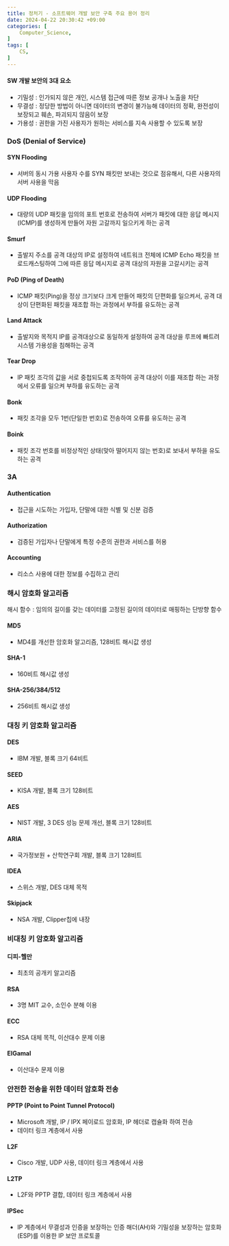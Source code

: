 ```yaml
---
title: 정처기 - 소프트웨어 개발 보안 구축 주요 용어 정리 
date: 2024-04-22 20:30:42 +09:00
categories: [
    Computer_Science,
]
tags: [
    CS,
]
---
```


#### SW 개발 보안의 3대 요소

- 기밀성 : 인가되지 않은 개인, 시스템 접근에 따른 정보 공개나 노출을 차단
- 무결성 : 정당한 방법이 아니면 데이터의 변경이 불가능해 데이터의 정확, 완전성이 보장되고 훼손, 파괴되지 않음이 보장
- 가용성 : 권한을 가진 사용자가 원하는 서비스를 지속 사용할 수 있도록 보장 

### DoS (Denial of Service)


#### SYN Flooding

- 서버의 동시 가용 사용자 수를 SYN 패킷만 보내는 것으로 점유해서, 다른 사용자의 서버 사용을 막음


#### UDP Flooding

- 대량의 UDP 패킷을 임의의 포트 번호로 전송하여 서버가 패킷에 대한 응답 메시지(ICMP)를 생성하게 만들어 자원 고갈까지 일으키게 하는 공격


#### Smurf

- 출발지 주소를 공격 대상의 IP로 설정하여 네트워크 전체에 ICMP Echo 패킷을 브로드캐스팅하여 그에 따른 응답 메시지로 공격 대상의 자원을 고갈시키는 공격


#### PoD (Ping of Death)

- ICMP 패킷(Ping)을 정상 크기보다 크게 만들어 패킷의 단편화를 일으켜서, 공격 대상이 단편화된 패킷을 재조합 하는 과정에서 부하를 유도하는 공격


#### Land Attack

- 출발지와 목적지 IP를 공격대상으로 동일하게 설정하여 공격 대상을 루프에 빠트려 시스템 가용성을 침해하는 공격


#### Tear Drop

- IP 패킷 조각의 값을 서로 중첩되도록 조작하여 공격 대상이 이를 재조합 하는 과정에서 오류를 일으켜 부하를 유도하는 공격


#### Bonk

- 패킷 조각을 모두 1번(단일한 번호)로 전송하여 오류를 유도하는 공격


#### Boink

- 패킷 조각 번호를 비정상적인 상태(맞아 떨어지지 않는 번호)로 보내서 부하을 유도하는 공격


### 3A

#### Authentication

- 접근을 시도하는 가입자, 단말에 대한 식별 및 신분 검증


#### Authorization

- 검증된 가입자나 단말에게 특정 수준의 권한과 서비스를 허용


#### Accounting

- 리소스 사용에 대한 정보를 수집하고 관리



### 해시 암호화 알고리즘

해시 함수 : 임의의 길이를 갖는 데이터를 고정된 길이의 데이터로 매핑하는 단방향 함수

#### MD5
- MD4를 개선한 암호화 알고리즘, 128비트 해시값 생성

#### SHA-1
- 160비트 해시값 생성

#### SHA-256/384/512
- 256비트 해시값 생성


### 대칭 키 암호화 알고리즘

#### DES
- IBM 개발, 블록 크기 64비트

#### SEED
- KISA 개발, 블록 크기 128비트

#### AES
- NIST 개발, 3 DES 성능 문제 개선, 블록 크기 128비트

#### ARIA
- 국가정보원 + 산학연구회 개발, 블록 크기 128비트

#### IDEA
- 스위스 개발, DES 대체 목적

#### Skipjack
- NSA 개발, Clipper칩에 내장


### 비대칭 키 암호화 알고리즘

#### 디피-헬만
- 최초의 공개키 알고리즘

#### RSA
- 3명 MIT 교수, 소인수 분해 이용

#### ECC
- RSA 대체 목적, 이산대수 문제 이용

#### EIGamal
- 이산대수 문제 이용


### 안전한 전송을 위한 데이터 암호화 전송

#### PPTP (Point to Point Tunnel Protocol)

- Microsoft 개발, IP / IPX 페이로드 암호화, IP 헤더로 캡슐화 하여 전송
- 데이터 링크 계층에서 사용

#### L2F

- Cisco 개발, UDP 사용, 데이터 링크 계층에서 사용

#### L2TP

- L2F와 PPTP 결합, 데이터 링크 계층에서 사용

#### IPSec

- IP 계층에서 무결성과 인증을 보장하는 인증 해더(AH)와 기밀성을 보장하는 암호화(ESP)를 이용한 IP 보안 프로토콜 